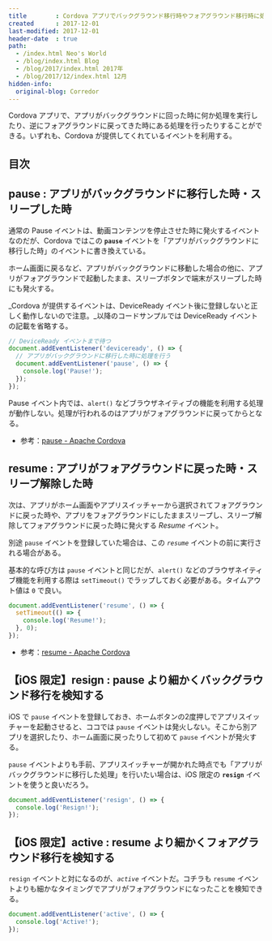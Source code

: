 ```yaml
---
title        : Cordova アプリでバックグラウンド移行時やフォアグラウンド移行時に処理を行う
created      : 2017-12-01
last-modified: 2017-12-01
header-date  : true
path:
  - /index.html Neo's World
  - /blog/index.html Blog
  - /blog/2017/index.html 2017年
  - /blog/2017/12/index.html 12月
hidden-info:
  original-blog: Corredor
---
```


Cordova アプリで、アプリがバックグラウンドに回った時に何か処理を実行したり、逆にフォアグラウンドに戻ってきた時にある処理を行ったりすることができる。いずれも、Cordova が提供してくれているイベントを利用する。

## 目次

## pause : アプリがバックグラウンドに移行した時・スリープした時

通常の Pause イベントは、動画コンテンツを停止させた時に発火するイベントなのだが、Cordova ではこの **`pause`** イベントを「アプリがバックグラウンドに移行した時」のイベントに書き換えている。

ホーム画面に戻るなど、アプリがバックグラウンドに移動した場合の他に、アプリがフォアグラウンドで起動したまま、スリープボタンで端末がスリープした時にも発火する。

_Cordova が提供するイベントは、DeviceReady イベント後に登録しないと正しく動作しないので注意。_以降のコードサンプルでは DeviceReady イベントの記載を省略する。

```javascript
// DeviceReady イベントまで待つ
document.addEventListener('deviceready', () => {
  // アプリがバックグラウンドに移行した時に処理を行う
  document.addEventListener('pause', () => {
    console.log('Pause!');
  });
});
```

Pause イベント内では、`alert()` などブラウザネイティブの機能を利用する処理が動作しない。処理が行われるのはアプリがフォアグラウンドに戻ってからとなる。

- 参考：[pause - Apache Cordova](https://cordova.apache.org/docs/ja/2.0.0/cordova/events/events.pause.html)

## resume : アプリがフォアグラウンドに戻った時・スリープ解除した時

次は、アプリがホーム画面やアプリスイッチャーから選択されてフォアグラウンドに戻った時や、アプリをフォアグラウンドにしたままスリープし、スリープ解除してフォアグラウンドに戻った時に発火する _Resume_ イベント。

別途 `pause` イベントを登録していた場合は、この _`resume`_ イベントの前に実行される場合がある。

基本的な呼び方は `pause` イベントと同じだが、`alert()` などのブラウザネイティブ機能を利用する際は `setTimeout()` でラップしておく必要がある。タイムアウト値は `0` で良い。

```javascript
document.addEventListener('resume', () => {
  setTimeout(() => {
    console.log('Resume!');
  }, 0);
});
```

- 参考：[resume - Apache Cordova](https://cordova.apache.org/docs/ja/latest/cordova/events/events.resume.html)

## 【iOS 限定】resign : pause より細かくバックグラウンド移行を検知する

iOS で `pause` イベントを登録しておき、ホームボタンの2度押しでアプリスイッチャーを起動させると、ココでは `pause` イベントは発火しない。そこから別アプリを選択したり、ホーム画面に戻ったりして初めて `pause` イベントが発火する。

`pause` イベントよりも手前、アプリスイッチャーが開かれた時点でも「アプリがバックグラウンドに移行した処理」を行いたい場合は、iOS 限定の **`resign`** イベントを使うと良いだろう。

```javascript
document.addEventListener('resign', () => {
  console.log('Resign!');
});
```

## 【iOS 限定】active : resume より細かくフォアグラウンド移行を検知する

`resign` イベントと対になるのが、_`active`_ イベントだ。コチラも `resume` イベントよりも細かなタイミングでアプリがフォアグラウンドになったことを検知できる。

```javascript
document.addEventListener('active', () => {
  console.log('Active!');
});
```

